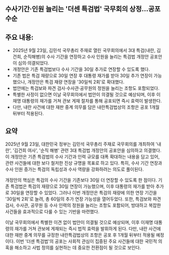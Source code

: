 ## 수사기간·인원 늘리는 '더센 특검법' 국무회의 상정…공포 수순

## 주요 내용:
*   2025년 9월 23일, 김민석 국무총리 주재로 열린 국무회의에서 3대 특검(내란, 김건희, 순직해병)의 수사 기간을 연장하고 수사 인원을 늘리는 특검법 개정안 공포안이 심의·의결되었다.
*   개정안은 기존 특검법보다 수사 기간을 30일 추가로 연장할 수 있도록 했다.
*   기존 법은 특검 재량으로 30일 연장 후 대통령 재가를 받아 30일 추가 연장이 가능했으나, 개정안은 특검 재량 연장을 '30일씩 2회'로 확대했다.
*   법안에는 특검보와 파견 검사·수사관·공무원의 정원을 늘리는 조항도 포함되었다.
*   특별한 사정이 없으면 이날 국무회의에서 법안이 의결될 것으로 예상되며, 이후 이재명 대통령의 재가를 거쳐 관보 게재 절차를 통해 공포되면 즉시 효력이 발생한다.
*   다만, 내란 사건에 대한 재판 중계 의무를 담은 내란특검법상의 조항은 공포 1개월 뒤부터 적용된다.

## 요약

2025년 9월 23일, 대한민국 정부는 김민석 국무총리 주재로 국무회의를 개최하여 '내란', '김건희 여사', '순직 해병' 관련 3대 특검법 개정안의 공포안을 심의하고 의결했다. 이 개정안은 기존 특검법의 수사 기간과 인력 규모를 대폭 확대하는 내용을 담고 있어, 관련 사건들에 대한 보다 철저한 진상 규명을 목표로 하고 있다. 특히, 수사 기간 연장과 수사 인원 증가는 특검의 독립성과 수사 역량을 강화하려는 의도로 풀이된다.

개정안의 핵심은 특검의 수사 기간을 기존보다 30일 더 연장할 수 있도록 한 점이다. 기존 특검법은 특검의 재량으로 30일 연장이 가능했으며, 이후 대통령의 재가를 받아 추가로 30일을 연장할 수 있었다. 그러나 이번 개정안은 특검의 재량에 의한 연장 기간을 '30일씩 2회'로 늘려, 총 60일의 추가 연장 가능성을 열어두었다. 또한, 특검보와 파견 검사, 수사관, 공무원 등 수사 인력의 정원을 늘리는 조항도 포함되어, 방대하고 복잡한 사건들을 효과적으로 다룰 수 있는 기반을 마련했다.

이날 국무회의에서 특별한 이견 없이 법안이 의결될 것으로 예상되며, 이후 이재명 대통령의 재가를 거쳐 관보에 게재되는 즉시 법적 효력을 발휘하게 된다. 다만, 내란 사건에 대한 재판 중계 의무를 규정한 내란특검법상의 조항은 공포 후 1개월 뒤부터 적용될 예정이다. 이번 '더센 특검법'의 공포는 사회적 관심이 집중된 주요 사건들에 대한 국민적 의혹을 해소하고 사법 정의를 실현하는 데 중요한 전환점이 될 것으로 보인다.